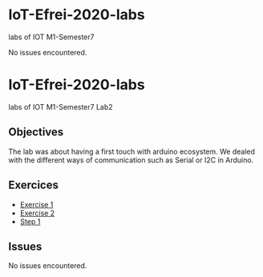 # IoT-Efrei-2020-labs
labs of IOT M1-Semester7



No issues encountered.

# IoT-Efrei-2020-labs
labs of IOT M1-Semester7
Lab2

## Objectives

The lab was about having a first touch with arduino ecosystem.
We dealed with the different ways of communication such as Serial or I2C in Arduino.

## Exercices

* [Exercise 1](https://github.com/SlyAdrian/IoT-Efrei-2020-labs/tree/main/lab2/report/ex1)
* [Exercise 2](https://github.com/SlyAdrian/IoT-Efrei-2020-labs/tree/main/lab2/report/ex2)
* [Step 1](https://github.com/SlyAdrian/IoT-Efrei-2020-labs/tree/main/lab2/report/step1)


## Issues
No issues encountered.
